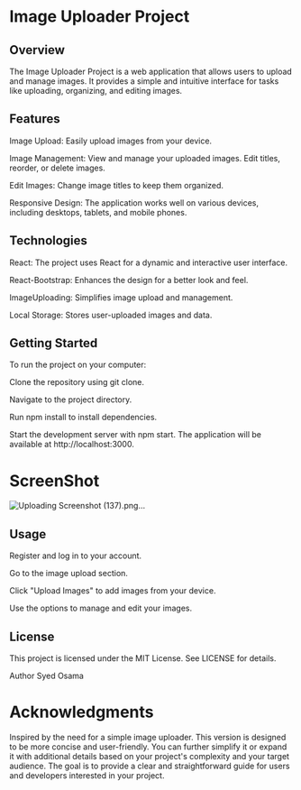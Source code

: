 # Image Uploader Project
## Overview
The Image Uploader Project is a web application that allows users to upload and manage images. It provides a simple and intuitive interface for tasks like uploading, organizing, and editing images.

## Features
Image Upload: Easily upload images from your device.

Image Management: View and manage your uploaded images. Edit titles, reorder, or delete images.

Edit Images: Change image titles to keep them organized.

Responsive Design: The application works well on various devices, including desktops, tablets, and mobile phones.

## Technologies
React: The project uses React for a dynamic and interactive user interface.

React-Bootstrap: Enhances the design for a better look and feel.

ImageUploading: Simplifies image upload and management.

Local Storage: Stores user-uploaded images and data.

## Getting Started
To run the project on your computer:

Clone the repository using git clone.

Navigate to the project directory.

Run npm install to install dependencies.

Start the development server with npm start. The application will be available at http://localhost:3000.

# ScreenShot
![Uploading Screenshot (137).png…]()

## Usage
Register and log in to your account.

Go to the image upload section.

Click "Upload Images" to add images from your device.

Use the options to manage and edit your images.

## License
This project is licensed under the MIT License. See LICENSE for details.

Author
Syed Osama 
# Acknowledgments
Inspired by the need for a simple image uploader.
This version is designed to be more concise and user-friendly. You can further simplify it or expand it with additional details based on your project's complexity and your target audience. The goal is to provide a clear and straightforward guide for users and developers interested in your project.
